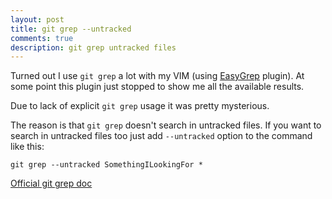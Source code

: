 ```yaml
---
layout: post
title: git grep --untracked
comments: true
description: git grep untracked files
---
```


Turned out I use `git grep` a lot with my VIM (using [EasyGrep](https://github.com/dkprice/vim-easygrep/issues)
plugin). At some point this plugin just stopped to show me all the available results.

Due to lack of explicit `git grep` usage it was pretty mysterious.

The reason is that `git grep` doesn't search in untracked files.
If you want to search in untracked files too just add `--untracked` option to the command like this:

```
git grep --untracked SomethingILookingFor *
```

[Official git grep doc](https://git-scm.com/docs/git-grep)

